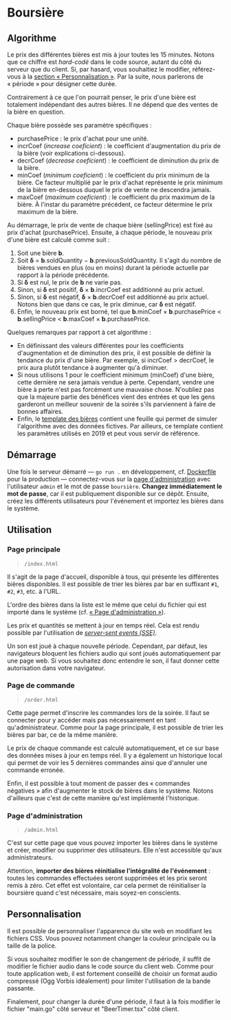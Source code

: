 # Boursière

## Algorithme

Le prix des différentes bières est mis à jour toutes les 15 minutes. Notons que ce chiffre est *hard-codé* dans le code source, autant du côté du serveur que du client. Si, par hasard, vous souhaitiez le modifier, référez-vous à la [section « Personnalisation »](#personnalisation). Par la suite, nous parlerons de « période » pour désigner cette durée.

Contrairement à ce que l'on pourrait penser, le prix d'une bière est totalement indépendant des autres bières. Il ne dépend que des ventes de la bière en question.

Chaque bière possède ses paramètre spécifiques :

* purchasePrice : le prix d'achat pour une unité.
* incrCoef (*increase coeficient*) : le coefficient d'augmentation du prix de la bière (voir explications ci-dessous).
* decrCoef (*decrease coeficient*) : le coefficient de diminution du prix de la bière.
* minCoef (*minimum coeficient*) : le coefficient du prix minimum de la bière. Ce facteur multiplié par le prix d'achat représente le prix minimum de la bière en-dessous duquel le prix de vente ne descendra jamais.
* maxCoef (*maximum coeficient*) : le coefficient du prix maximum de la bière. À l'instar du paramètre précédent, ce facteur détermine le prix maximum de la bière.

Au démarrage, le prix de vente de chaque bière (sellingPrice) est fixé au prix d'achat (purchasePrice). Ensuite, à chaque période, le nouveau prix d'une bière est calculé comme suit :

1. Soit une bière **b**.
2. Soit **δ** = **b**.soldQuantity − **b**.previousSoldQuantity. Il s'agit du nombre de bières vendues en plus (ou en moins) durant la période actuelle par rapport à la période précédente.
3. Si **δ** est nul, le prix de **b** ne varie pas.
4. Sinon, si **δ** est positif, **δ** × **b**.incrCoef est additionné au prix actuel.
5. Sinon, si **δ** est négatif, **δ** × **b**.decrCoef est additionné au prix actuel. Notons bien que dans ce cas, le prix diminue, car **δ** est négatif.
6. Enfin, le nouveau prix est borné, tel que **b**.minCoef × **b**.purchasePrice < **b**.sellingPrice < **b**.maxCoef × **b**.purchasePrice.

Quelques remarques par rapport à cet algorithme :

* En définissant des valeurs différentes pour les coefficients d'augmentation et de diminution des prix, il est possible de définir la tendance du prix d'une bière. Par exemple, si incrCoef > decrCoef, le prix aura plutôt tendance à augmenter qu'à diminuer.
* Si nous utilisons 1 pour le coefficient minimum (minCoef) d'une bière, cette dernière ne sera jamais vendue à perte. Cependant, vendre une bière à perte n'est pas forcément une mauvaise chose. N'oubliez pas que la majeure partie des bénéfices vient des entrées et que les gens garderont un meilleur souvenir de la soirée s'ils parviennent à faire de bonnes affaires.
* Enfin, le [template des bières](./beers.ods) contient une feuille qui permet de simuler l'algorithme avec des données fictives. Par ailleurs, ce template contient les paramètres utilisés en 2019 et peut vous servir de référence.

## Démarrage

Une fois le serveur démarré — `go run .` en développement, cf. [Dockerfile](../Dockerfile) pour la production — connectez-vous sur la [page d'administration](#page-dadministration) avec l'utilisateur `admin` et le mot de passe `boursière`. **Changez immédiatement le mot de passe**, car il est publiquement disponible sur ce dépôt. Ensuite, créez les différents utilisateurs pour l'événement et importez les bières dans le système.

## Utilisation

### Page principale

> `/index.html`

Il s'agit de la page d'accueil, disponible à tous, qui présente les différentes bières disponibles. Il est possible de trier les bières par bar en suffixant `#1`, `#2`, `#3`, etc. à l'URL.

L'ordre des bières dans la liste est le même que celui du fichier qui est importé dans le système (cf. [« Page d'administration »](#page-dadministration)).

Les prix et quantités se mettent à jour en temps réel. Cela est rendu possible par l'utilisation de [*server-sent events (SSE)*](https://developer.mozilla.org/en-US/docs/Web/API/Server-sent_events/Using_server-sent_events).

Un son est joué à chaque nouvelle période. Cependant, par défaut, les navigateurs bloquent les fichiers audio qui sont joués automatiquement par une page web. Si vous souhaitez donc entendre le son, il faut donner cette autorisation dans votre navigateur.

### Page de commande

> `/order.html`

Cette page permet d'inscrire les commandes lors de la soirée. Il faut se connecter pour y accéder mais pas nécessairement en tant qu'administrateur. Comme pour la page principale, il est possible de trier les bières par bar, ce de la même manière.

Le prix de chaque commande est calculé automatiquement, et ce sur base des données mises à jour en temps réel. Il y a également un historique local qui permet de voir les 5 dernières commandes ainsi que d'annuler une commande erronée.

Enfin, il est possible à tout moment de passer des « commandes négatives » afin d'augmenter le stock de bières dans le système. Notons d'ailleurs que c'est de cette manière qu'est implémenté l'historique.

### Page d'administration

> `/admin.html`

C'est sur cette page que vous pouvez importer les bières dans le système et créer, modifier ou supprimer des utilisateurs. Elle n'est accessible qu'aux administrateurs.

Attention, **importer des bières réinitialise l'intégralité de l'événement** : toutes les commandes effectuées seront supprimées et les prix seront remis à zéro. Cet effet est volontaire, car cela permet de réinitialiser la boursière quand c'est nécessaire, mais soyez-en conscients.

## Personnalisation

Il est possible de personnaliser l'apparence du site web en modifiant les fichiers CSS. Vous pouvez notamment changer la couleur principale ou la taille de la police.

Si vous souhaitez modifier le son de changement de période, il suffit de modifier le fichier audio dans le code source du client web. Comme pour toute application web, il est fortement conseillé de choisir un format audio compressé (Ogg Vorbis idéalement) pour limiter l'utilisation de la bande passante.

Finalement, pour changer la durée d'une période, il faut à la fois modifier le fichier "main.go" côté serveur et "BeerTimer.tsx" côté client.
